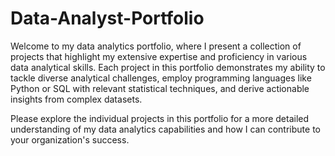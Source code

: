 # Data-Analyst-Portfolio
Welcome to my data analytics portfolio, where I present a collection of projects that highlight my extensive expertise and proficiency in various data analytical skills. 
Each project in this portfolio demonstrates my ability to tackle diverse analytical challenges, employ programming languages like Python or SQL with relevant statistical techniques, and derive actionable insights from complex datasets. 

Please explore the individual projects in this portfolio for a more detailed understanding of my data analytics capabilities and how I can contribute to your organization's success.

